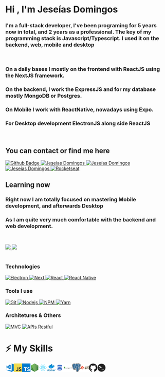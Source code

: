 #  Hi , I'm **Jeseías Domingos** 

### I'm a **full-stack developer**, I've been programing for 5 years now in total, and 2 years as a professional. The **key** of my programming stack is **Javascript/Typescript**. I used it on the **backend**, **web**, **mobile** and **desktop**

<br />

###  On a daily bases I mostly on the frontend with **ReactJS** using the **NextJS** framework. 
### On the **backend**, I work the **ExpressJS** and for my database mostly **MongoDB** or **Postgres**.
### On **Mobile** I work with **ReactNative**, nowadays using **Expo**.
### For **Desktop** development **ElectronJS** along side **ReactJS**

<br />

## You can **contact** or **find** me here


<a href="https://github.com/jeseias">
  <img alt="Github Badge" src="https://img.shields.io/badge/-Github-333?style=for-the-badge&logo=Github&logoColor=white&link=https://github.com/solrachix" />
</a>
<a href="https://www.linkedin.com/in/jese%C3%ADas-domingos-b7919219b/">
    <img alt="Jeseías Domingos" src="https://img.shields.io/badge/-Jeseías%20Domingos-2867b2?style=for-the-badge&logo=Linkedin&logoColor=white" />
</a>
<a href="mailto:dominogsjeseias@gmail.com">
      <img alt="Jeseías Domingos" src="https://img.shields.io/badge/-Gmail-f2a60c?style=for-the-badge&logo=Gmail&logoColor=white&link=mailto:domingosjeseias@gmail.com" />
<a href="https://www.instagram.com/jeseiasconstantino/">
      <img alt="Jeseías Domingos" src="https://img.shields.io/badge/-Instagram-fd1d1d?style=for-the-badge&logo=Instagram&logoColor=white&link=mailto:carlos.miguel.oliveira.17@gmail.com" />
</a>
<a href="https://app.rocketseat.com.br/me/jeseias-domingos-1571607639">
      <img alt="Rocketseat" src="https://img.shields.io/badge/Rocketseat-5659EB?style=for-the-badge&logo=data:image/png;base64,iVBORw0KGgoAAAANSUhEUgAAABAAAAAQCAMAAAAoLQ9TAAAALVBMVEVHcExxWsF0XMJzXMJxWcFsUsD///9jRrzY0u6Xh9Gsn9n39fyMecy0qd2bjNJWBT0WAAAABHRSTlMA2Do606wF2QAAAGlJREFUGJVdj1cWwCAIBLEsRU3uf9xobDH8+GZwUYi8i6ucJwrxKE+7D0G9Q4vlYqtmCSjndr4CgCgzlyFgfKfKCVO0LrPKjmiqMxGXkJwNnXskqWG+1oSM+BSwD8f29YLNjvx/OQrn+g99oQSoNmt3PgAAAABJRU5ErkJggg==" />
</a>   

<br />

## Learning now

### Right now I am totally focused on mastering **Mobile** development, and afterwards **Desktop**
### As I am quite very much comfortable with the **backend** and **web** development.

<br />

 </p>
 
  <div>
  <a href="https://github.com/jeseias">
  <img height="180em" src="https://github-readme-stats.vercel.app/api?username=jeseias&show_icons=true&theme=dracula&include_all_commits=true&count_private=true"/>
  <img height="180em" src="https://github-readme-stats.vercel.app/api/top-langs/?username=jeseias&layout=compact&langs_count=16&theme=dracula"/>
  </a>
</div>
 
 <br />


###  **Technologies**

<a href="#">
      <img alt="Electron" src="https://img.shields.io/badge/electron-4078C3.svg?style=for-the-badge&logo=electron&logoColor=white" />
</a> 
<a href="#">
      <img alt="Next" src="https://img.shields.io/badge/next-333.svg?style=for-the-badge&logo=next.js&logoColor=white" />
</a>
<a href="#">
      <img alt="React" src="https://img.shields.io/badge/react-36B2C8.svg?style=for-the-badge&logo=react&logoColor=white" />
</a>
<a href="#">
      <img alt="React Native" src="https://img.shields.io/badge/react Native-00D2F8.svg?style=for-the-badge&logo=react&logoColor=white" />
</a>
 

### **Tools I use**

<a href="#">
      <img alt="Git" src="https://img.shields.io/badge/Git-F05032.svg?style=for-the-badge&logo=git&logoColor=white" />
</a> 
<a href="#">
      <img alt="Nodejs" src="https://img.shields.io/badge/node-339933.svg?style=for-the-badge&logo=node.js&logoColor=white" />
</a>
<a href="#">
      <img alt="NPM" src="https://img.shields.io/badge/NPM-CB3837.svg?style=for-the-badge&logo=npm&logoColor=white" />
</a>
<a href="#">
      <img alt="Yarn" src="https://img.shields.io/badge/Yarn-2C8EBB.svg?style=for-the-badge&logo=yarn&logoColor=white" />
</a>


### **Architetures & Others**

<p align="left"> 
<a href="#">
      <img alt="MVC" src="https://img.shields.io/badge/MVC-gray.svg?style=for-the-badge" />
</a> 
<a href="#">
      <img alt="APIs Restful" src="https://img.shields.io/badge/APIs%20Restful-gray.svg?style=for-the-badge" />
</a>
</p>

# ⚡ My Skills <br>

<p>
 <img align="left" alt="Visual Studio Code" width="26px" src="https://raw.githubusercontent.com/github/explore/80688e429a7d4ef2fca1e82350fe8e3517d3494d/topics/visual-studio-code/visual-studio-code.png" />
<img align="left" alt="JavaScript" width="26px" src="https://raw.githubusercontent.com/github/explore/80688e429a7d4ef2fca1e82350fe8e3517d3494d/topics/javascript/javascript.png" />
<img align="left" alt="typescript" width="26px" src="https://raw.githubusercontent.com/github/explore/80688e429a7d4ef2fca1e82350fe8e3517d3494d/topics/typescript/typescript.png" />
<img align="left" alt="Node.js" width="26px" src="https://raw.githubusercontent.com/github/explore/80688e429a7d4ef2fca1e82350fe8e3517d3494d/topics/nodejs/nodejs.png" />
<img align="left" alt="React" width="26px" src="https://raw.githubusercontent.com/github/explore/80688e429a7d4ef2fca1e82350fe8e3517d3494d/topics/react/react.png" />
<img align="left" alt="docker" width="26px" src="https://raw.githubusercontent.com/github/explore/80688e429a7d4ef2fca1e82350fe8e3517d3494d/topics/docker/docker.png" />
<img align="left" alt="SQL" width="26px" src="https://raw.githubusercontent.com/github/explore/80688e429a7d4ef2fca1e82350fe8e3517d3494d/topics/sql/sql.png" />
<img align="left" alt="MongoDB" width="26px" src="https://raw.githubusercontent.com/github/explore/80688e429a7d4ef2fca1e82350fe8e3517d3494d/topics/mongodb/mongodb.png" />
<img align="left" alt="postgresql" width="26px" src="https://raw.githubusercontent.com/github/explore/80688e429a7d4ef2fca1e82350fe8e3517d3494d/topics/postgresql/postgresql.png" />
<img align="left" alt="Git" width="26px" src="https://raw.githubusercontent.com/github/explore/80688e429a7d4ef2fca1e82350fe8e3517d3494d/topics/git/git.png" />
<img align="left" alt="GitHub" width="26px" src="https://raw.githubusercontent.com/github/explore/78df643247d429f6cc873026c0622819ad797942/topics/github/github.png" />
<img align="left" alt="Terminal" width="26px" src="https://raw.githubusercontent.com/github/explore/80688e429a7d4ef2fca1e82350fe8e3517d3494d/topics/terminal/terminal.png" /> </br>
</p>

</br> 
</br>
<p> 
</p>
<div>
</div>